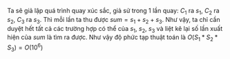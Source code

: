 Ta sẽ giả lập quá trình quay xúc sắc, giả sử trong 1 lần quay: $C_1$ ra $s_1$, $C_2$ ra $s_2$, $C_3$ ra $s_3$. Thì mỗi lần ta thu được $sum = s_1 + s_2 + s_3$. Như vậy, ta chỉ cần duyệt hết tất cả các trường hợp có thể của $s_1$, $s_2$, $s_3$ và liệt kê lại số lần xuất hiện của $sum$ là tìm ra được. Như vậy độ phức tạp thuật toán là $O(S_1*S_2*S_3) = O(10^6)$